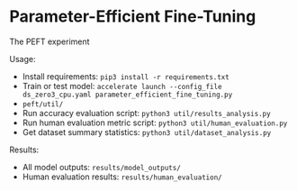# Parameter-Efficient Fine-Tuning
The PEFT experiment

Usage:
 - Install requirements: `pip3 install -r requirements.txt`
 - Train or test model: `accelerate launch --config_file ds_zero3_cpu.yaml parameter_efficient_fine_tuning.py`
 - `peft/util/`
  - Run accuracy evaluation script: `python3 util/results_analysis.py`
  - Run human evaluation metric script: `python3 util/human_evaluation.py`
  - Get dataset summary statistics: `python3 util/dataset_analysis.py`

Results:
 - All model outputs: `results/model_outputs/`
 - Human evaluation results: `results/human_evaluation/`


